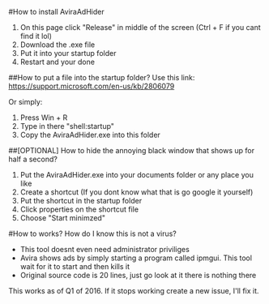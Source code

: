 #How to install AviraAdHider
1. On this page click "Release" in middle of the screen (Ctrl + F if you cant find it lol)
2. Download the .exe file
3. Put it into your startup folder
4. Restart and your done

##How to put a file into the startup folder?
Use this link:
https://support.microsoft.com/en-us/kb/2806079

Or simply:
1. Press Win + R
2. Type in there "shell:startup"
3. Copy the AviraAdHider.exe into this folder

##[OPTIONAL] How to hide the annoying black window that shows up for half a second?
1. Put the AviraAdHider.exe into your documents folder or any place you like
2. Create a shortcut (If you dont know what that is go google it yourself)
3. Put the shortcut in the startup folder
4. Click properties on the shortcut file
5. Choose "Start minimzed"

#How to works? How do I know this is not a virus?
- This tool doesnt even need administrator priviliges
- Avira shows ads by simply starting a program called ipmgui. This tool wait for it to start and then kills it
- Original source code is 20 lines, just go look at it there is nothing there

This works as of Q1 of 2016. If it stops working create a new issue, I'll fix it.
